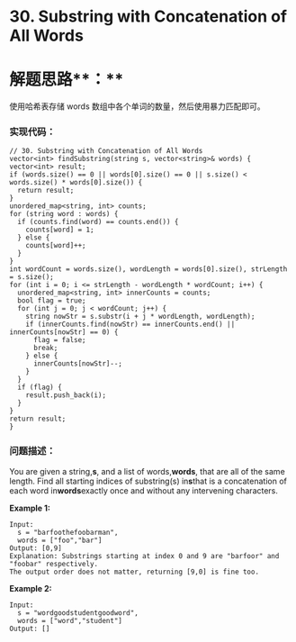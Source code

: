 # 30. Substring with Concatenation of All Words

# 解题思路**：**

使用哈希表存储 words 数组中各个单词的数量，然后使用暴力匹配即可。

### 实现代码：

```
// 30. Substring with Concatenation of All Words
vector<int> findSubstring(string s, vector<string>& words) {
vector<int> result;
if (words.size() == 0 || words[0].size() == 0 || s.size() < words.size() * words[0].size()) {
  return result;
}
unordered_map<string, int> counts;
for (string word : words) {
  if (counts.find(word) == counts.end()) {
    counts[word] = 1;
  } else {
    counts[word]++;
  }
}
int wordCount = words.size(), wordLength = words[0].size(), strLength = s.size();
for (int i = 0; i <= strLength - wordLength * wordCount; i++) {
  unordered_map<string, int> innerCounts = counts;
  bool flag = true;
  for (int j = 0; j < wordCount; j++) {
    string nowStr = s.substr(i + j * wordLength, wordLength);
    if (innerCounts.find(nowStr) == innerCounts.end() || innerCounts[nowStr] == 0) {
      flag = false;
      break;
    } else {
      innerCounts[nowStr]--;
    }
  }
  if (flag) {
    result.push_back(i);
  }
}
return result;
}
```

### 问题描述：

You are given a string,**s**, and a list of words,**words**, that are all of the same length. Find all starting indices of substring\(s\) in**s**that is a concatenation of each word in**words**exactly once and without any intervening characters.

**Example 1:**

```
Input:
  s = "barfoothefoobarman",
  words = ["foo","bar"]
Output: [0,9]
Explanation: Substrings starting at index 0 and 9 are "barfoor" and "foobar" respectively.
The output order does not matter, returning [9,0] is fine too.
```

**Example 2:**

```
Input:
  s = "wordgoodstudentgoodword",
  words = ["word","student"]
Output: []
```



